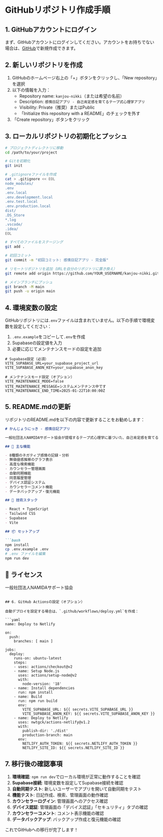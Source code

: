 # GitHubリポジトリ作成手順

## 1. GitHubアカウントにログイン
まず、GitHubアカウントにログインしてください。アカウントをお持ちでない場合は、[GitHub](https://github.com/)で新規作成できます。

## 2. 新しいリポジトリを作成
1. GitHubのホームページ右上の「+」ボタンをクリックし、「New repository」を選択
2. 以下の情報を入力：
   - Repository name: `kanjou-nikki`（または希望の名前）
   - Description: `感情日記アプリ - 自己肯定感を育てるテープ式心理学アプリ`
   - Visibility: Private（推奨）またはPublic
   - 「Initialize this repository with a README」のチェックを外す
3. 「Create repository」ボタンをクリック

## 3. ローカルリポジトリの初期化とプッシュ

```bash
# プロジェクトディレクトリに移動
cd /path/to/your/project

# Gitを初期化
git init

# .gitignoreファイルを作成
cat > .gitignore << EOL
node_modules/
.env
.env.local
.env.development.local
.env.test.local
.env.production.local
dist/
.DS_Store
*.log
.vscode/
.idea/
EOL

# すべてのファイルをステージング
git add .

# 初回コミット
git commit -m "初回コミット: 感情日記アプリ - 完全版"

# リモートリポジトリを追加（URLを自分のリポジトリに置き換え）
git remote add origin https://github.com/YOUR_USERNAME/kanjou-nikki.git

# メインブランチにプッシュ
git branch -M main
git push -u origin main
```

## 4. 環境変数の設定

GitHubリポジトリには`.env`ファイルは含まれていません。以下の手順で環境変数を設定してください：

1. `.env.example`をコピーして`.env`を作成
2. Supabaseの設定値を入力
3. 必要に応じてメンテナンスモードの設定を追加

```env
# Supabase設定（必須）
VITE_SUPABASE_URL=your_supabase_project_url
VITE_SUPABASE_ANON_KEY=your_supabase_anon_key

# メンテナンスモード設定（オプション）
VITE_MAINTENANCE_MODE=false
VITE_MAINTENANCE_MESSAGE=システムメンテナンス中です
VITE_MAINTENANCE_END_TIME=2025-01-22T10:00:00Z
```

## 5. README.mdの更新

リポジトリのREADME.mdを以下の内容で更新することをお勧めします：

```markdown
# かんじょうにっき - 感情日記アプリ

一般社団法人NAMIDAサポート協会が提唱するテープ式心理学に基づいた、自己肯定感を育てる感情日記アプリです。

## 🌟 主な機能

- 8種類のネガティブ感情の記録・分析
- 無価値感推移のグラフ表示
- 高度な検索機能
- カウンセラー管理画面
- 自動同期機能
- 同意履歴管理
- デバイス認証システム
- カウンセラーコメント機能
- データバックアップ・復元機能

## 🚀 技術スタック

- React + TypeScript
- Tailwind CSS
- Supabase
- Vite

## 📦 セットアップ

```bash
npm install
cp .env.example .env
# .env ファイルを編集
npm run dev
```

## 📄 ライセンス

一般社団法人NAMIDAサポート協会
```

## 6. GitHub Actionsの設定（オプション）

自動デプロイを設定する場合は、`.github/workflows/deploy.yml`を作成：

```yaml
name: Deploy to Netlify

on:
  push:
    branches: [ main ]

jobs:
  deploy:
    runs-on: ubuntu-latest
    steps:
    - uses: actions/checkout@v2
    - name: Setup Node.js
      uses: actions/setup-node@v2
      with:
        node-version: '18'
    - name: Install dependencies
      run: npm install
    - name: Build
      run: npm run build
      env:
        VITE_SUPABASE_URL: ${{ secrets.VITE_SUPABASE_URL }}
        VITE_SUPABASE_ANON_KEY: ${{ secrets.VITE_SUPABASE_ANON_KEY }}
    - name: Deploy to Netlify
      uses: nwtgck/actions-netlify@v1.2
      with:
        publish-dir: './dist'
        production-branch: main
      env:
        NETLIFY_AUTH_TOKEN: ${{ secrets.NETLIFY_AUTH_TOKEN }}
        NETLIFY_SITE_ID: ${{ secrets.NETLIFY_SITE_ID }}
```

## 7. 移行後の確認事項

1. **環境確認**: `npm run dev`でローカル環境が正常に動作することを確認
2. **Supabase接続**: 環境変数を設定してSupabase接続を確認
3. **自動同期テスト**: 新しいユーザーでアプリを開いて自動同期をテスト
4. **機能テスト**: 日記作成、検索、管理画面の動作確認
5. **カウンセラーログイン**: 管理画面へのアクセス確認
6. **デバイス認証**: 管理画面の「デバイス認証」「セキュリティ」タブの確認
7. **カウンセラーコメント**: コメント表示機能の確認
8. **データバックアップ**: バックアップ作成と復元機能の確認

これでGitHubへの移行が完了します！